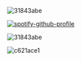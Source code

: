 ![31843abe](https://github.com/user-attachments/assets/0ea95af6-a31f-4197-afc2-6df0cfde6181)


[![spotify-github-profile](https://spotify-github-profile.kittinanx.com/api/view?uid=31rjpcorofdavo2urkpbmj4p3z3m&cover_image=true&theme=novatorem&show_offline=false&background_color=000000&interchange=false&bar_color=000000&bar_color_cover=true)](https://spotify-github-profile.kittinanx.com/api/view?uid=31rjpcorofdavo2urkpbmj4p3z3m&redirect=true)

![31843abe](https://github.com/user-attachments/assets/0ea95af6-a31f-4197-afc2-6df0cfde6181)



![c621ace1](https://github.com/user-attachments/assets/22c09469-96cf-4698-9a7d-07274b25085f)
